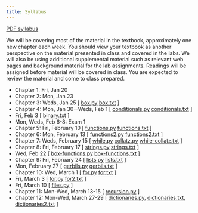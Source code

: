 ```yaml
---
title: Syllabus
---
```


[PDF syllabus](docs/syllabus.pdf)

We will be covering most of the material in the textbook, approximately
one new chapter each week. You should view your textbook as another
perspective on the material presented in class and covered in the labs.
We will also be using additional supplemental material such as relevant
web pages and background material for the lab assignments. Readings will
be assigned before material will be covered in class. You are expected
to review the material and come to class prepared.

* Chapter 1: Fri, Jan 20
* Chapter 2: Mon, Jan 23
* Chapter 3: Weds, Jan 25 [ [box.py](static/box.py) [box.txt](static/box.txt) ]
* Chapter 4: Mon, Jan 30--Weds, Feb 1 [ [conditionals.py](static/conditionals.py) [conditionals.txt](static/conditionals.txt) ]
* Fri, Feb 3 [ [binary.txt](static/binary.txt) ]
* Mon, Weds, Feb 6-8: Exam 1
* Chapter 5: Fri, February 10 [ [functions.py](static/functions.py) [functions.txt](static/functions.txt) ]
* Chapter 6: Mon, February 13 [ [functions2.py](static/functions2.py) [functions2.txt](static/functions2.txt) ]
* Chapter 7: Weds, February 15 [ [while.py](static/while.py) [collatz.py](static/collatz.py) [while-collatz.txt](static/while-collatz.txt) ]
* Chapter 8: Fri, February 17 [ [strings.py](static/strings.py) [strings.txt](static/strings.txt) ]
* Wed, Feb 22 [ [box-functions.py](static/box-functions.py) [box-functions.txt](static/box-functions.txt) ]
* Chapter 9: Fri, February 24 [ [lists.py](static/lists.py) [lists.txt](static/lists.txt) ]
* Mon, February 27 [ [gerbils.py](static/gerbils.py) [gerbils.txt](static/gerbils.txt) ]
* Chapter 10: Wed, March 1 [ [for.py](static/for.py) [for.txt](static/for.txt) ]
* Fri, March 3 [ [for.py](static/for.py) [for2.txt](static/for2.txt) ]
* Fri, March 10 [ [files.py](static/files.py) ]
* Chapter 11: Mon-Wed, March 13-15 [ [recursion.py](static/recursion.py) ]
* Chapter 12: Mon-Wed, March 27-29 [ [dictionaries.py](static/dictionaries.py), [dictionaries.txt](static/dictionaries.txt), [dictionaries2.txt](static/dictionaries2.txt) ]

<!--
* Mon, March 28 [ [files.py](static/files.py) ]
* Chapter 15: Weds, April 6
* Chapter 16: Weds, April 6 [ [objects.py](static/objects.py), [objects-repl.txt](static/objects-repl.txt) ]
* Fri, April 8 [ [traffic-lights.py](static/traffic-lights.py) ]
* Chapter 17: Mon, April 11 [ [cards.py](static/cards.py) ]
* Chapter 18: Weds, April 13 [ [cards.py](static/cards.py) ]
* Mon, April 26 [ [queues.py](static/queues.py) ]
* Mon, May 2 [ [bouncy.py](static/bouncy.py) ]
-->

